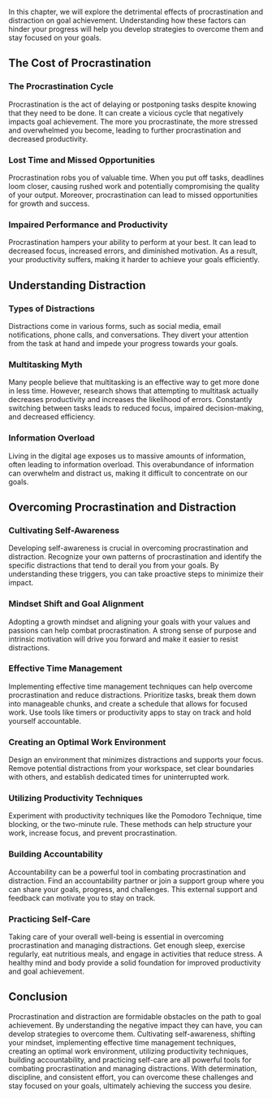 
In this chapter, we will explore the detrimental effects of procrastination and distraction on goal achievement. Understanding how these factors can hinder your progress will help you develop strategies to overcome them and stay focused on your goals.

The Cost of Procrastination
---------------------------

### The Procrastination Cycle

Procrastination is the act of delaying or postponing tasks despite knowing that they need to be done. It can create a vicious cycle that negatively impacts goal achievement. The more you procrastinate, the more stressed and overwhelmed you become, leading to further procrastination and decreased productivity.

### Lost Time and Missed Opportunities

Procrastination robs you of valuable time. When you put off tasks, deadlines loom closer, causing rushed work and potentially compromising the quality of your output. Moreover, procrastination can lead to missed opportunities for growth and success.

### Impaired Performance and Productivity

Procrastination hampers your ability to perform at your best. It can lead to decreased focus, increased errors, and diminished motivation. As a result, your productivity suffers, making it harder to achieve your goals efficiently.

Understanding Distraction
-------------------------

### Types of Distractions

Distractions come in various forms, such as social media, email notifications, phone calls, and conversations. They divert your attention from the task at hand and impede your progress towards your goals.

### Multitasking Myth

Many people believe that multitasking is an effective way to get more done in less time. However, research shows that attempting to multitask actually decreases productivity and increases the likelihood of errors. Constantly switching between tasks leads to reduced focus, impaired decision-making, and decreased efficiency.

### Information Overload

Living in the digital age exposes us to massive amounts of information, often leading to information overload. This overabundance of information can overwhelm and distract us, making it difficult to concentrate on our goals.

Overcoming Procrastination and Distraction
------------------------------------------

### Cultivating Self-Awareness

Developing self-awareness is crucial in overcoming procrastination and distraction. Recognize your own patterns of procrastination and identify the specific distractions that tend to derail you from your goals. By understanding these triggers, you can take proactive steps to minimize their impact.

### Mindset Shift and Goal Alignment

Adopting a growth mindset and aligning your goals with your values and passions can help combat procrastination. A strong sense of purpose and intrinsic motivation will drive you forward and make it easier to resist distractions.

### Effective Time Management

Implementing effective time management techniques can help overcome procrastination and reduce distractions. Prioritize tasks, break them down into manageable chunks, and create a schedule that allows for focused work. Use tools like timers or productivity apps to stay on track and hold yourself accountable.

### Creating an Optimal Work Environment

Design an environment that minimizes distractions and supports your focus. Remove potential distractions from your workspace, set clear boundaries with others, and establish dedicated times for uninterrupted work.

### Utilizing Productivity Techniques

Experiment with productivity techniques like the Pomodoro Technique, time blocking, or the two-minute rule. These methods can help structure your work, increase focus, and prevent procrastination.

### Building Accountability

Accountability can be a powerful tool in combating procrastination and distraction. Find an accountability partner or join a support group where you can share your goals, progress, and challenges. This external support and feedback can motivate you to stay on track.

### Practicing Self-Care

Taking care of your overall well-being is essential in overcoming procrastination and managing distractions. Get enough sleep, exercise regularly, eat nutritious meals, and engage in activities that reduce stress. A healthy mind and body provide a solid foundation for improved productivity and goal achievement.

Conclusion
----------

Procrastination and distraction are formidable obstacles on the path to goal achievement. By understanding the negative impact they can have, you can develop strategies to overcome them. Cultivating self-awareness, shifting your mindset, implementing effective time management techniques, creating an optimal work environment, utilizing productivity techniques, building accountability, and practicing self-care are all powerful tools for combating procrastination and managing distractions. With determination, discipline, and consistent effort, you can overcome these challenges and stay focused on your goals, ultimately achieving the success you desire.
